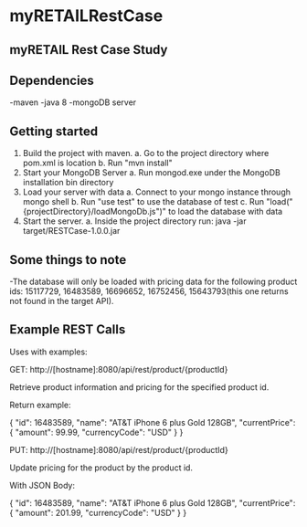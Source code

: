 # myRETAILRestCase

myRETAIL Rest Case Study
-------------------------

Dependencies
-------------------------

-maven
-java 8
-mongoDB server

Getting started
-------------------------

1. Build the project with maven.
  a. Go to the project directory where pom.xml is location
  b. Run "mvn install"
2. Start your MongoDB Server
  a. Run mongod.exe under the MongoDB installation bin directory
3. Load your server with data
  a. Connect to your mongo instance through mongo shell
  b. Run "use test" to use the database of test
  c. Run "load("{projectDirectory}/loadMongoDb.js")" to load the database with data
4. Start the server.
  a. Inside the project directory run: java -jar target/RESTCase-1.0.0.jar

Some things to note
------------------------

-The database will only be loaded with pricing data for the following product ids: 15117729, 16483589, 16696652, 16752456, 15643793(this one returns not found in the target API).

Example REST Calls
------------------------

Uses with examples:

GET: http://[hostname]:8080/api/rest/product/{productId}

Retrieve product information and pricing for the specified product id.

Return example:

{
  "id": 16483589,
  "name": "AT&T iPhone 6 plus Gold 128GB",
  "currentPrice": {
    "amount": 99.99,
    "currencyCode": "USD"
  }
}

PUT: http://[hostname]:8080/api/rest/product/{productId}

Update pricing for the product by the product id.

With JSON Body:

{
  "id": 16483589,
  "name": "AT&T iPhone 6 plus Gold 128GB",
  "currentPrice": {
    "amount": 201.99,
    "currencyCode": "USD"
  }
}
